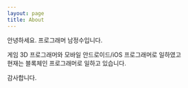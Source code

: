```yaml
---
layout: page
title: About
---
```

안녕하세요. 프로그래머 남정수입니다.  

게임 3D 프로그래머와 모바일 안드로이드/iOS 프로그래머로 일하였고  
현재는 블록체인 프로그래머로 일하고 있습니다.  

감사합니다.  